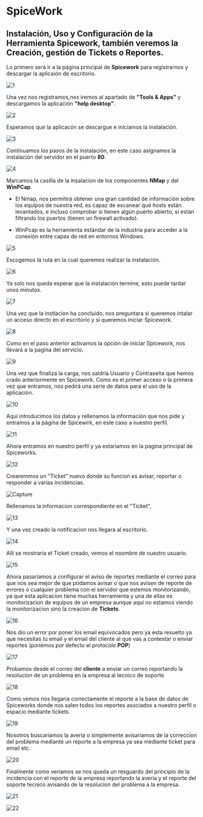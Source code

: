 # SpiceWork

## Instalación, Uso y Configuración de la Herramienta Spicework, también veremos la Creación, gestión de Tickets o Reportes.

Lo primero será ir a la página principal de **Spicework** para registrarnos y descargar la aplicaión de escritorio.

![1](https://user-images.githubusercontent.com/90779690/172597474-ed8de519-89cf-4ca2-9281-cddcddf76f71.png)


Una vez nos registramos,nos iremos al apartado de **"Tools & Apps"** y descargamos la aplicación **"help desktop"**.

![2](https://user-images.githubusercontent.com/90779690/172597482-f98867db-7bde-48cb-be45-b79778508044.png)


Esperamos que la aplicacón se descargue e iniciamos la instalación.

![3](https://user-images.githubusercontent.com/90779690/172597484-0c333275-74ce-4e4d-8d1c-776d5bb528b9.png)


Continuamos los pasos de la instalación, en este caso asignamos la instalación del servidor en el puerto **80**.

![4](https://user-images.githubusercontent.com/90779690/172597485-e810328a-6edb-4251-ac3e-dd5c9b1a6359.png)


Marcamos la casilla de la insalacion de los componentes **NMap** y del **WinPCap**.
- El Nmap, nos permitirá obtener una gran cantidad de información sobre los equipos de nuestra red, es capaz de escanear qué hosts están levantados, e incluso comprobar si tienen algún puerto abierto, si están filtrando los puertos (tienen un firewall activado).
 
- WinPcap es la herramienta estándar de la industria para acceder a la conexión entre capas de red en entornos Windows.

![5](https://user-images.githubusercontent.com/90779690/172597490-95696fa8-8c07-4c34-9978-375c0c57f6ef.png)

Escogemos la ruta en la cual queremos realizar la instalación.

![6](https://user-images.githubusercontent.com/90779690/172597491-e18fb61f-f7c8-4be5-9462-b1f44d0f76b6.png)

Ya solo nos queda esperar que la instalación termine, esto puede tardar unos minutos.

![7](https://user-images.githubusercontent.com/90779690/172597492-4c16c6b7-fc3e-4865-91dc-c84b351858d9.png)

Una vez que la instlacion ha concluido, nos preguntara si queremos intalar un acceso directo en el escritorio y si queremos iniciar Spicework.

![8](https://user-images.githubusercontent.com/90779690/172597496-ea24a2c7-6408-4464-84b0-844e5c52cf6d.png)

Como en el paso anterior activamos la opción de iniciar Spicework, nos llevará a la pagina del servicio.

![9](https://user-images.githubusercontent.com/90779690/172597498-234f18cb-8fa7-4365-9c2f-2b62cc04aa84.png)

Una vez que finaliza la carga, nos saldría Usuario y Contraseña que hemos crado anteriormente en Spicework.
Como es el primer acceso o la primera vez que entramos, nos pedirá una serie de datos para el uso de la aplicación.

![10](https://user-images.githubusercontent.com/90779690/172597501-3c17e824-ca92-4f43-9931-722cb04c26fc.png)

Aquí introducimos los datos y rellenamos la información que nos pide y entramos a la página de Spicewirk, en este caso a nuestro perfil.

![11](https://user-images.githubusercontent.com/90779690/172597506-24ab022e-97c9-4bb6-92f4-839dc473c5e2.png)

Ahora entramos en nuestro perfil y ya estariamos en la pagina principal de Spiceworks. 

![12](https://user-images.githubusercontent.com/90779690/172597508-3dc8f27d-b6ff-47e3-b4e0-5885a32ad848.png)

Crearemmos un "Ticket" nuevo donde su funcion es avisar, reportar o responder a varias incidencias.

![Capture](https://user-images.githubusercontent.com/104896936/173801581-3de21428-69ee-4a00-826e-4e910072002d.PNG)

Rellenamos la informacion correspondiente en el "Ticket",

![13](https://user-images.githubusercontent.com/90779690/172597510-8e9babfa-5d5d-4893-a2e8-775349eb8923.png)

Y una vez creado la notificacion nos llegara al escritorio.

![14](https://user-images.githubusercontent.com/90779690/172597514-ad656cbd-4519-41c6-a845-e76563ca7065.png)

Alli se mostraria el Ticket creado, vemos el noombre de nuestro usuario.

![15](https://user-images.githubusercontent.com/90779690/172597516-e92c5c50-3a2e-4cad-8bae-701f38bc855b.png)

Ahora pasariamos a configurar el aviso de reportes mediante el correo para que nos sea mejor de que podamos avisar o que nos avisen de reporte de errores o cualquier problema con el servidor que estemos monitorizando, ya que esta aplicacion tiene muchas herramienta y una de ellas es monitorizacion de equipos de un empresa aunque aqui no estamos viendo la monitorizacion sino la creacion de **Tickets**.

![16](https://user-images.githubusercontent.com/90779690/172597518-300230a5-a650-4329-9d63-50fdb8afdff0.png)

Nos dio un error por poner los email equivocados pero ya esta resuelto ya que necesitas tu email y el email del cliente al que vas a contestar o enviar reportes (ponemos por defecto el protocolo **POP**)

![17](https://user-images.githubusercontent.com/90779690/172597519-76207508-b570-4b3b-8086-527d83ca04b5.png)

Probamos desde el correo del **cliente** a enviar un correo reportando la resolucion de un problema en la empresa al tecnico de soporte

![18](https://user-images.githubusercontent.com/90779690/173804802-489a859a-1e14-4364-a600-1b559d526f2d.png)

Como vemos nos llegaria correctamente el reporte a la base de datos de Spiceworks donde nos salen todos los reportes asociados a nuestro perfil o espacio mediante tickets.

![19](https://user-images.githubusercontent.com/90779690/173945051-a3fb8775-2469-4412-9b46-ae75ee6f3b32.png)

Nosotros buscariamos la averia o simplemente avisariamos de la correccion del problema mediante un reporte a la empresa ya sea mediante ticket para email etc.

![20](https://user-images.githubusercontent.com/90779690/173945066-77df4e2f-09a5-4037-aba5-82379f04ee44.png)

Finalmente como veriamos se nos queda un resguardo del principio de la incidencia con el reporte de la empresa reportando la averia y el reporte del soporte tecnico avisando de la resolucion del problema a la empresa.

![21](https://user-images.githubusercontent.com/90779690/174396770-019cab52-abdb-467a-a696-e9a2706a313b.png)

![22](https://user-images.githubusercontent.com/90779690/173945084-831859ce-915d-4830-af69-aedd1cedfc37.png)
